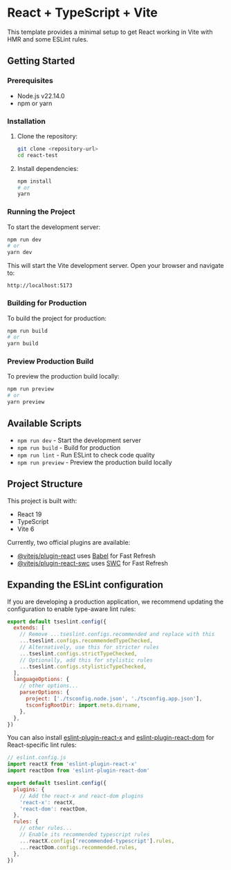 # React + TypeScript + Vite

This template provides a minimal setup to get React working in Vite with HMR and some ESLint rules.

## Getting Started

### Prerequisites

- Node.js v22.14.0
- npm or yarn

### Installation

1. Clone the repository:
   ```bash
   git clone <repository-url>
   cd react-test
   ```

2. Install dependencies:
   ```bash
   npm install
   # or
   yarn
   ```

### Running the Project

To start the development server:
```bash
npm run dev
# or
yarn dev
```

This will start the Vite development server. Open your browser and navigate to:
```
http://localhost:5173
```

### Building for Production

To build the project for production:
```bash
npm run build
# or
yarn build
```

### Preview Production Build

To preview the production build locally:
```bash
npm run preview
# or
yarn preview
```

## Available Scripts

- `npm run dev` - Start the development server
- `npm run build` - Build for production
- `npm run lint` - Run ESLint to check code quality
- `npm run preview` - Preview the production build locally

## Project Structure

This project is built with:
- React 19
- TypeScript
- Vite 6

Currently, two official plugins are available:

- [@vitejs/plugin-react](https://github.com/vitejs/vite-plugin-react/blob/main/packages/plugin-react/README.md) uses [Babel](https://babeljs.io/) for Fast Refresh
- [@vitejs/plugin-react-swc](https://github.com/vitejs/vite-plugin-react-swc) uses [SWC](https://swc.rs/) for Fast Refresh

## Expanding the ESLint configuration

If you are developing a production application, we recommend updating the configuration to enable type-aware lint rules:

```js
export default tseslint.config({
  extends: [
    // Remove ...tseslint.configs.recommended and replace with this
    ...tseslint.configs.recommendedTypeChecked,
    // Alternatively, use this for stricter rules
    ...tseslint.configs.strictTypeChecked,
    // Optionally, add this for stylistic rules
    ...tseslint.configs.stylisticTypeChecked,
  ],
  languageOptions: {
    // other options...
    parserOptions: {
      project: ['./tsconfig.node.json', './tsconfig.app.json'],
      tsconfigRootDir: import.meta.dirname,
    },
  },
})
```

You can also install [eslint-plugin-react-x](https://github.com/Rel1cx/eslint-react/tree/main/packages/plugins/eslint-plugin-react-x) and [eslint-plugin-react-dom](https://github.com/Rel1cx/eslint-react/tree/main/packages/plugins/eslint-plugin-react-dom) for React-specific lint rules:

```js
// eslint.config.js
import reactX from 'eslint-plugin-react-x'
import reactDom from 'eslint-plugin-react-dom'

export default tseslint.config({
  plugins: {
    // Add the react-x and react-dom plugins
    'react-x': reactX,
    'react-dom': reactDom,
  },
  rules: {
    // other rules...
    // Enable its recommended typescript rules
    ...reactX.configs['recommended-typescript'].rules,
    ...reactDom.configs.recommended.rules,
  },
})
```
